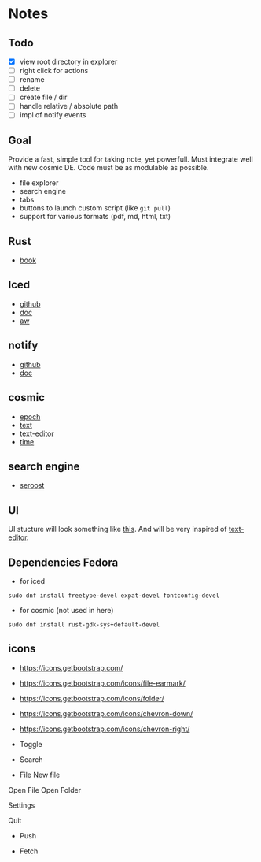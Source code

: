 # Notes

## Todo

- [x] view root directory in explorer
- [ ] right click for actions
- [ ] rename
- [ ] delete
- [ ] create file / dir
- [ ] handle relative / absolute path
- [ ] impl of notify events

## Goal

Provide a fast, simple tool for taking note, yet powerfull. Must integrate well with new cosmic DE. Code must be as
modulable as possible.

- file explorer
- search engine
- tabs
- buttons to launch custom script (like `git pull`)
- support for various formats (pdf, md, html, txt)

## Rust

- [book](https://doc.rust-lang.org/book/ch00-00-introduction.html)

## Iced

- [github](https://github.com/iced-rs/iced)
- [doc](https://docs.rs/iced/latest/iced/)
- [aw](https://github.com/iced-rs/iced_aw)

## notify

- [github](https://github.com/notify-rs/notify)
- [doc](https://docs.rs/notify/6.0.0/notify/)

## cosmic

- [epoch](https://github.com/pop-os/cosmic-epoch)
- [text](https://github.com/pop-os/cosmic-text)
- [text-editor](https://github.com/pop-os/cosmic-text-editor)
- [time](https://github.com/pop-os/cosmic-time)

## search engine

- [seroost](https://github.com/tsoding/seroost)

## UI

UI stucture will look something like [this](./asset/app.pdf).
And will be very inspired of [text-editor](https://github.com/pop-os/cosmic-text-editor).

## Dependencies Fedora

- for iced

```
sudo dnf install freetype-devel expat-devel fontconfig-devel
```

- for cosmic (not used in here)

```
sudo dnf install rust-gdk-sys+default-devel
```

## icons

- https://icons.getbootstrap.com/
- https://icons.getbootstrap.com/icons/file-earmark/
- https://icons.getbootstrap.com/icons/folder/
- https://icons.getbootstrap.com/icons/chevron-down/
- https://icons.getbootstrap.com/icons/chevron-right/


- Toggle

- Search

- File
  New file

Open File
Open Folder

Settings

Quit

- Push

- Fetch